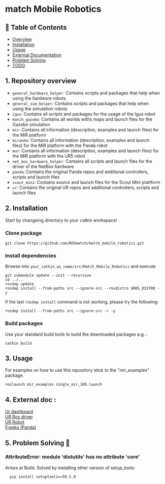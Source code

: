 # match Mobile Robotics

## 📝 Table of Contents

- [Overview](#overview)
- [Installation](#installation)
- [Usage](#usage)
- [External Documentation](#docs)
- [Problem Solving](#problems)
- [TODO](../TODO.md)

## 1. Repository overview <a name = "overview"></a>
* `general_hardware_helper`: Contains scripts and packages that help when using the hardware robots
* `general_sim_helper`: Contains scripts and packages that help when using the simulation robots
* `igus`: Contains all scripts and packages for the usage of the Igus robot
* `match_gazebo`: Contains all worlds withs maps and launch files for the Gazebo simulation
* `mir`: Contains all information (description, examples and launch files) for the MiR platform
* `miranda`: Contains all information (description, examples and launch files) for the MiR platform with the Panda robot
* `mur`: Contains all information (description, examples and launch files) for the MiR platform with the UR5 robot
* `net_box_hardware_helper`: Contains all scripts and launch files for the driver of the NetBox hardware
* `panda`: Contains the original Panda repos and additional controllers, scripts and launch files
* `scout_mini`: Contains source and launch files for the Scout Mini plattform
* `ur`: Contains the original UR repos and additional controllers, scripts and launch files

## 2. Installation <a name = "installation"></a>
Start by changeing directory to your catkin workspace!
### Clone package
```
git clone https://github.com/ROSmatch/match_mobile_robotics.git
```
### Install dependencies
Browse into `your_catkin_ws_name/src/Match_Mobile_Robotics` and execute
```
git submodule update --init --recursive
cd ../..
rosdep update
rosdep install --from-paths src --ignore-src --rosdistro $ROS_DISTRO -y
```
If the last `rosdep install` command is not working, please try the following:
```
rosdep install --from-paths src --ignore-src -r -y
```

### Build packages
Use your standard build tools to build the downloaded packages e.g. : 
```
catkin build
```

## 3. Usage <a name="usage"></a>
For examples on how to use this repository stick to the "mir_examples" package.

```
roslaunch mir_examples single_mir_100.launch
```

## 4. External doc <a name="docs"></a>:
[Ur dashboard](https://s3-eu-west-1.amazonaws.com/ur-support-site/15690/Dashboard_Server_CB-Series.pdf)  
[UR Ros driver](https://github.com/UniversalRobots/Universal_Robots_ROS_Driver/tree/64ab483b550a1c079c70162d2d3c2eb21ecde76e)  
[UR Robot](https://github.com/fmauch/universal_robot/tree/3ebf8070ad0869c264fc3df9185fe1865773b2b4)  
[Franka (Panda)](https://frankaemika.github.io/docs/index.html)  

## 5. Problem Solving 🔧  <a name="problems"></a>

### AttributeError: module 'distutils' has no attribute 'core'
Arises at Build. Solved by installing other version of setup_tools:

```bash
  pip install setuptools==59.5.0
```
